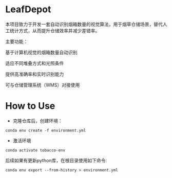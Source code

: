 # LeafDepot
本项目致力于开发一套自动识别烟箱数量的视觉算法，用于烟草仓储场景，替代人工统计方式，从而提升仓储效率并减少差错率。

主要功能：

基于计算机视觉的烟箱数量自动识别

适应不同堆叠方式和光照条件

提供高准确率和实时识别能力

可与仓储管理系统（WMS）对接使用

# How to Use

* 克隆仓库后，创建环境：
```
conda env create -f environment.yml
```

* 激活环境
```
conda activate tobacco-env
```

后续如果有更新python库，在根目录使用如下命令:
```
conda env export --from-history > environment.yml
```